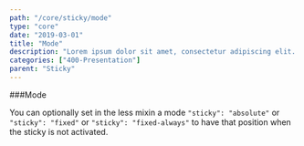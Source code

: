 ```yaml
---
path: "/core/sticky/mode"
type: "core"
date: "2019-03-01"
title: "Mode"
description: "Lorem ipsum dolor sit amet, consectetur adipiscing elit. Nunc tempus laoreet leo sit amet iaculis."
categories: ["400-Presentation"]
parent: "Sticky"
---
```


###Mode

You can optionally set in the less mixin a mode `"sticky": "absolute"` or `"sticky": "fixed"` or `"sticky": "fixed-always"` to have that position when the sticky is not activated.

<demo>
  <div class="demo_item" data-iframe="iframe/demos/sticky/mode-absolute">
  </div>
  <div class="demo_item" data-iframe="iframe/demos/sticky/mode-fixed">
  </div>
  <div class="demo_item" data-iframe="iframe/demos/sticky/mode-fixed-always">
  </div>
</demo>
